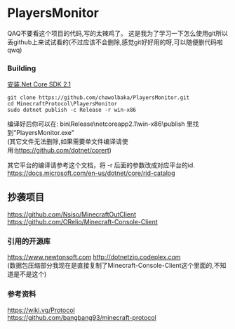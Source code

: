 # PlayersMonitor
QAQ不要看这个项目的代码,写的太辣鸡了。 
这是我为了学习一下怎么使用git所以丢github上来试试看的(不过应该不会删除,感觉git好好用的呀,可以随便删代码啦qwq)

### Building
[安装.Net Core SDK 2.1](https://www.microsoft.com/net/download/dotnet-core/2.1 "安装.Net Core SDK 2.1")

    git clone https://github.com/chawolbaka/PlayersMonitor.git
    cd MinecraftProtocol\PlayersMonitor
    sudo dotnet publish -c Release -r win-x86
编译好后你可以在: bin\Release\netcoreapp2.1\win-x86\publish 里找到"PlayersMonitor.exe"  
(其它文件无法删除,如果需要单文件编译请使用:https://github.com/dotnet/corert)

其它平台的编译请参考这个文档，将 -r 后面的参数改成对应平台的id.  
https://docs.microsoft.com/en-us/dotnet/core/rid-catalog  

## 抄袭项目
https://github.com/Nsiso/MinecraftOutClient  
https://github.com/ORelio/Minecraft-Console-Client  
### 引用的开源库
https://www.newtonsoft.com
http://dotnetzip.codeplex.com  
(数据包压缩部分我现在是直接复制了Minecraft-Console-Client这个里面的,不知道是不是这个)
### 参考资料
https://wiki.vg/Protocol  
https://github.com/bangbang93/minecraft-protocol  
